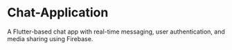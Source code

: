 # Chat-Application
A Flutter-based chat app with real-time messaging, user authentication, and media sharing using Firebase.

